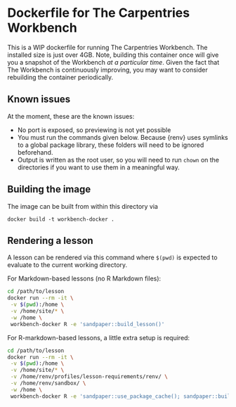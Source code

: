 # Dockerfile for The Carpentries Workbench

This is a WIP dockerfile for running The Carpentries Workbench. The installed
size is just over 4GB. Note, building this container once will give you a
snapshot of the Workbench _at a particular time_. Given the fact that The
Workbench is continuously improving, you may want to consider rebuilding the
container periodically.

## Known issues

At the moment, these are the known issues:

 - No port is exposed, so previewing is not yet possible
 - You must run the commands given below. Because {renv} uses symlinks to a
   global package library, these folders will need to be ignored beforehand.
 - Output is written as the root user, so you will need to run `chown` on the
   directories if you want to use them in a meaningful way.


## Building the image

The image can be built from within this directory via

```
docker build -t workbench-docker .
```


## Rendering a lesson

A lesson can be rendered via this command where `$(pwd)` is expected to evaluate
to the current working directory.

For Markdown-based lessons (no R Markdown files):

```bash
cd /path/to/lesson
docker run --rm -it \
 -v $(pwd):/home \
 -v /home/site/* \
 -w /home \
 workbench-docker R -e 'sandpaper::build_lesson()'
```

For R-markdown-based lessons, a little extra setup is required: 

```bash
cd /path/to/lesson
docker run --rm -it \
 -v $(pwd):/home \
 -v /home/site/* \
 -v /home/renv/profiles/lesson-requirements/renv/ \
 -v /home/renv/sandbox/ \
 -w /home \
 workbench-docker R -e 'sandpaper::use_package_cache(); sandpaper::build_lesson()'
```
